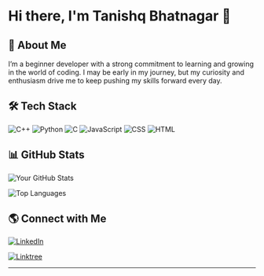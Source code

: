 # Hi there, I'm Tanishq Bhatnagar 👋


## 🚀 About Me
I’m a beginner developer with a strong commitment to learning and growing in the world of coding. I may be early in my journey, but my curiosity and enthusiasm drive me to keep pushing my skills forward every day.

## 🛠️ Tech Stack

![C++](https://img.shields.io/badge/C++-00599C?style=for-the-badge&logo=c%2B%2B&logoColor=white)
![Python](https://img.shields.io/badge/Python-3776AB?style=for-the-badge&logo=python&logoColor=white)
![C](https://img.shields.io/badge/C-00599C?style=for-the-badge&logo=c&logoColor=white)
![JavaScript](https://img.shields.io/badge/JavaScript-F7DF1E?style=for-the-badge&logo=javascript&logoColor=black)
![CSS](https://img.shields.io/badge/CSS3-1572B6?style=for-the-badge&logo=css3&logoColor=white)
![HTML](https://img.shields.io/badge/HTML5-E34F26?style=for-the-badge&logo=html5&logoColor=white)



## 📊 GitHub Stats

![Your GitHub Stats](https://github-readme-stats.vercel.app/api?username=tanned366&show_icons=true&theme=radical)

![Top Languages](https://github-readme-stats.vercel.app/api/top-langs/?username=tanned366&layout=compact&theme=radical)

## 🌎 Connect with Me

[![LinkedIn](https://img.shields.io/badge/LinkedIn-0A66C2?style=for-the-badge&logo=linkedin&logoColor=white)](https://linkedin.com/in/tanishqbhattnagar)

[![Linktree](https://img.shields.io/badge/Linktree-0A66C2?style=for-the-badge&logo=linktree&logoColor=white)](https://linktr.ee/TanishqBhatnagar)

---
